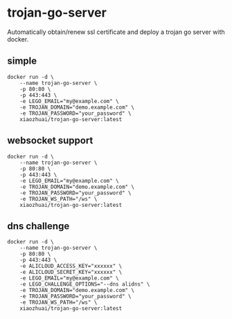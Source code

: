 # trojan-go-server

Automatically obtain/renew ssl certificate and deploy a trojan go server with docker.

## simple

```shell
docker run -d \
    --name trojan-go-server \
    -p 80:80 \
    -p 443:443 \
    -e LEGO_EMAIL="my@example.com" \
    -e TROJAN_DOMAIN="demo.example.com" \
    -e TROJAN_PASSWORD="your_password" \
    xiaozhuai/trojan-go-server:latest
```

## websocket support

```shell
docker run -d \
    --name trojan-go-server \
    -p 80:80 \
    -p 443:443 \
    -e LEGO_EMAIL="my@example.com" \
    -e TROJAN_DOMAIN="demo.example.com" \
    -e TROJAN_PASSWORD="your_password" \
    -e TROJAN_WS_PATH="/ws" \
    xiaozhuai/trojan-go-server:latest
```

## dns challenge

```shell
docker run -d \
    --name trojan-go-server \
    -p 80:80 \
    -p 443:443 \
    -e ALICLOUD_ACCESS_KEY="xxxxxx" \
    -e ALICLOUD_SECRET_KEY="xxxxxx" \
    -e LEGO_EMAIL="my@example.com" \
    -e LEGO_CHALLENGE_OPTIONS="--dns alidns" \
    -e TROJAN_DOMAIN="demo.example.com" \
    -e TROJAN_PASSWORD="your_password" \
    -e TROJAN_WS_PATH="/ws" \
    xiaozhuai/trojan-go-server:latest
```

